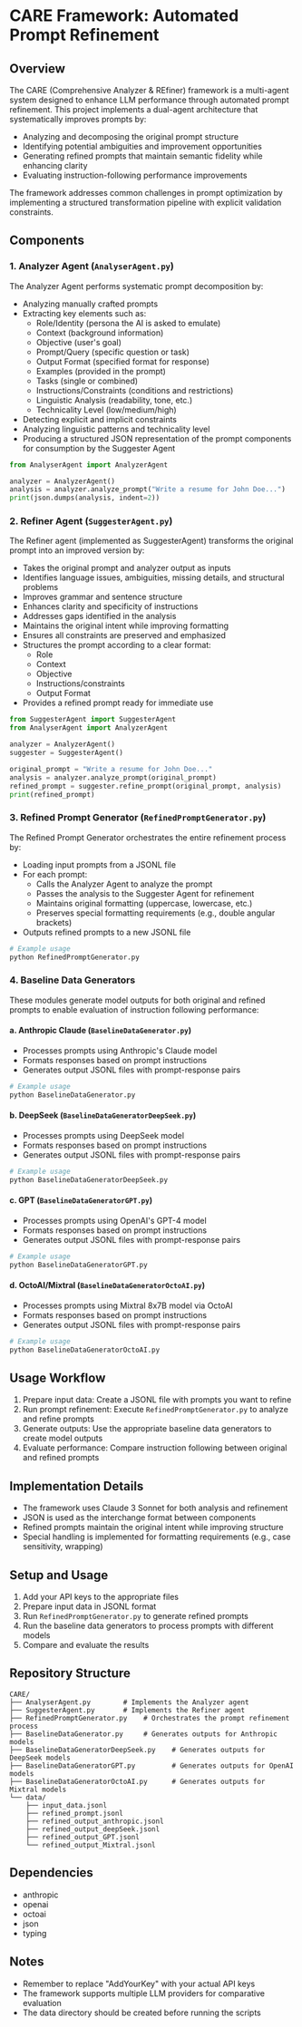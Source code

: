 # CARE Framework: Automated Prompt Refinement

## Overview
The CARE (Comprehensive Analyzer & REfiner) framework is a multi-agent system designed to enhance LLM performance through automated prompt refinement. This project implements a dual-agent architecture that systematically improves prompts by:

- Analyzing and decomposing the original prompt structure
- Identifying potential ambiguities and improvement opportunities
- Generating refined prompts that maintain semantic fidelity while enhancing clarity
- Evaluating instruction-following performance improvements

The framework addresses common challenges in prompt optimization by implementing a structured transformation pipeline with explicit validation constraints.

## Components

### 1. Analyzer Agent (`AnalyserAgent.py`)
The Analyzer Agent performs systematic prompt decomposition by:
- Analyzing manually crafted prompts
- Extracting key elements such as:
  - Role/Identity (persona the AI is asked to emulate)
  - Context (background information)
  - Objective (user's goal)
  - Prompt/Query (specific question or task)
  - Output Format (specified format for response)
  - Examples (provided in the prompt)
  - Tasks (single or combined)
  - Instructions/Constraints (conditions and restrictions)
  - Linguistic Analysis (readability, tone, etc.)
  - Technicality Level (low/medium/high)
- Detecting explicit and implicit constraints
- Analyzing linguistic patterns and technicality level
- Producing a structured JSON representation of the prompt components for consumption by the Suggester Agent

```python
from AnalyserAgent import AnalyzerAgent

analyzer = AnalyzerAgent()
analysis = analyzer.analyze_prompt("Write a resume for John Doe...")
print(json.dumps(analysis, indent=2))
```

### 2. Refiner Agent (`SuggesterAgent.py`) 
The Refiner agent (implemented as SuggesterAgent) transforms the original prompt into an improved version by:
- Takes the original prompt and analyzer output as inputs
- Identifies language issues, ambiguities, missing details, and structural problems
- Improves grammar and sentence structure
- Enhances clarity and specificity of instructions
- Addresses gaps identified in the analysis
- Maintains the original intent while improving formatting
- Ensures all constraints are preserved and emphasized
- Structures the prompt according to a clear format:
  - Role
  - Context
  - Objective
  - Instructions/constraints
  - Output Format
- Provides a refined prompt ready for immediate use

```python
from SuggesterAgent import SuggesterAgent
from AnalyserAgent import AnalyzerAgent

analyzer = AnalyzerAgent()
suggester = SuggesterAgent()

original_prompt = "Write a resume for John Doe..."
analysis = analyzer.analyze_prompt(original_prompt)
refined_prompt = suggester.refine_prompt(original_prompt, analysis)
print(refined_prompt)
```

### 3. Refined Prompt Generator (`RefinedPromptGenerator.py`)
The Refined Prompt Generator orchestrates the entire refinement process by:
- Loading input prompts from a JSONL file
- For each prompt:
  - Calls the Analyzer Agent to analyze the prompt
  - Passes the analysis to the Suggester Agent for refinement
  - Maintains original formatting (uppercase, lowercase, etc.)
  - Preserves special formatting requirements (e.g., double angular brackets)
- Outputs refined prompts to a new JSONL file

```python
# Example usage
python RefinedPromptGenerator.py
```

### 4. Baseline Data Generators
These modules generate model outputs for both original and refined prompts to enable evaluation of instruction following performance:

#### a. Anthropic Claude (`BaselineDataGenerator.py`)
- Processes prompts using Anthropic's Claude model
- Formats responses based on prompt instructions
- Generates output JSONL files with prompt-response pairs

```python
# Example usage
python BaselineDataGenerator.py
```

#### b. DeepSeek (`BaselineDataGeneratorDeepSeek.py`)
- Processes prompts using DeepSeek model
- Formats responses based on prompt instructions
- Generates output JSONL files with prompt-response pairs

```python
# Example usage
python BaselineDataGeneratorDeepSeek.py
```

#### c. GPT (`BaselineDataGeneratorGPT.py`)
- Processes prompts using OpenAI's GPT-4 model
- Formats responses based on prompt instructions
- Generates output JSONL files with prompt-response pairs

```python
# Example usage
python BaselineDataGeneratorGPT.py
```

#### d. OctoAI/Mixtral (`BaselineDataGeneratorOctoAI.py`)
- Processes prompts using Mixtral 8x7B model via OctoAI
- Formats responses based on prompt instructions
- Generates output JSONL files with prompt-response pairs

```python
# Example usage
python BaselineDataGeneratorOctoAI.py
```

## Usage Workflow

1. Prepare input data: Create a JSONL file with prompts you want to refine
2. Run prompt refinement: Execute `RefinedPromptGenerator.py` to analyze and refine prompts
3. Generate outputs: Use the appropriate baseline data generators to create model outputs
4. Evaluate performance: Compare instruction following between original and refined prompts

## Implementation Details

- The framework uses Claude 3 Sonnet for both analysis and refinement
- JSON is used as the interchange format between components
- Refined prompts maintain the original intent while improving structure
- Special handling is implemented for formatting requirements (e.g., case sensitivity, wrapping)

## Setup and Usage

1. Add your API keys to the appropriate files
2. Prepare input data in JSONL format
3. Run `RefinedPromptGenerator.py` to generate refined prompts
4. Run the baseline data generators to process prompts with different models
5. Compare and evaluate the results

## Repository Structure

```
CARE/
├── AnalyserAgent.py        # Implements the Analyzer agent
├── SuggesterAgent.py       # Implements the Refiner agent
├── RefinedPromptGenerator.py    # Orchestrates the prompt refinement process
├── BaselineDataGenerator.py     # Generates outputs for Anthropic models
├── BaselineDataGeneratorDeepSeek.py    # Generates outputs for DeepSeek models
├── BaselineDataGeneratorGPT.py         # Generates outputs for OpenAI models
├── BaselineDataGeneratorOctoAI.py      # Generates outputs for Mixtral models
└── data/
    ├── input_data.jsonl
    ├── refined_prompt.jsonl
    ├── refined_output_anthropic.jsonl
    ├── refined_output_deepSeek.jsonl
    ├── refined_output_GPT.jsonl
    └── refined_output_Mixtral.jsonl
```

## Dependencies

- anthropic
- openai
- octoai
- json
- typing

## Notes

- Remember to replace "AddYourKey" with your actual API keys
- The framework supports multiple LLM providers for comparative evaluation
- The data directory should be created before running the scripts